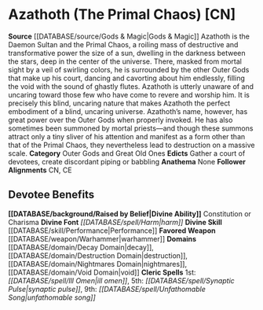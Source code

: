 ﻿---
ability:
- Constitution
- Charisma
ability_boost:
- Constitution
- Charisma
alignment: CN
deity:
- '[[DATABASE/deity/Azathoth|Azathoth]]'
deity_category: Outer Gods and Great Old Ones
divine_font: Harm
domain:
- '[[DATABASE/domain/Decay Domain|Decay]]'
- '[[DATABASE/domain/Destruction Domain|Destruction]]'
- '[[DATABASE/domain/Nightmares Domain|Nightmares]]'
- '[[DATABASE/domain/Void Domain|Void]]'
favored_weapon: '[[DATABASE/weapon/Warhammer|Warhammer]]'
follower_alignment:
- CN
- CE
id: '161'
name: Azathoth
rarity: Common
rus_type_level: null
skill:
- '[[DATABASE/skill/Performance|Performance]]'
source: '[[DATABASE/source/Gods & Magic|Gods & Magic]]'
trait: null
type: Deity

---
# Azathoth (The Primal Chaos) [CN]

**Source** [[DATABASE/source/Gods & Magic|Gods & Magic]] 
Azathoth is the Daemon Sultan and the Primal Chaos, a roiling mass of destructive and transformative power the size of a sun, dwelling in the darkness between the stars, deep in the center of the universe. There, masked from mortal sight by a veil of swirling colors, he is surrounded by the other Outer Gods that make up his court, dancing and cavorting about him endlessly, filling the void with the sound of ghastly flutes. Azathoth is utterly unaware of and uncaring toward those few who have come to revere and worship him. It is precisely this blind, uncaring nature that makes Azathoth the perfect embodiment of a blind, uncaring universe. Azathoth’s name, however, has great power over the Outer Gods when properly invoked. He has also sometimes been summoned by mortal priests—and though these summons attract only a tiny sliver of his attention and manifest as a form other than that of the Primal Chaos, they nevertheless lead to destruction on a massive scale.
**Category** Outer Gods and Great Old Ones
**Edicts** Gather a court of devotees, create discordant piping or babbling
**Anathema** None
**Follower Alignments** CN, CE

## Devotee Benefits

**[[DATABASE/background/Raised by Belief|Divine Ability]]** Constitution or Charisma
**Divine Font** _[[DATABASE/spell/Harm|harm]]_
**Divine Skill** [[DATABASE/skill/Performance|Performance]]
**Favored Weapon** [[DATABASE/weapon/Warhammer|warhammer]]
**Domains** [[DATABASE/domain/Decay Domain|decay]], [[DATABASE/domain/Destruction Domain|destruction]], [[DATABASE/domain/Nightmares Domain|nightmares]], [[DATABASE/domain/Void Domain|void]]
**Cleric Spells** 1st: _[[DATABASE/spell/Ill Omen|ill omen]]_, 5th: _[[DATABASE/spell/Synaptic Pulse|synaptic pulse]]_, 9th: _[[DATABASE/spell/Unfathomable Song|unfathomable song]]_